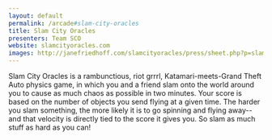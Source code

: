 ```yaml
---
layout: default
permalink: /arcade#slam-city-oracles
title: Slam City Oracles
presenters: Team SCO
website: slamcityoracles.com
images: http://janefriedhoff.com/slamcityoracles/press/sheet.php?p=slam_city_oracles
---
```

Slam City Oracles is a rambunctious, riot grrrl, Katamari-meets-Grand Theft Auto physics game, in which you and a friend slam onto the world around you to cause as much chaos as possible in two minutes. Your score is based on the number of objects you send flying at a given time. The harder you slam something, the more likely it is to go spinning and flying away--and that velocity is directly tied to the score it gives you. So slam as much stuff as hard as you can!
